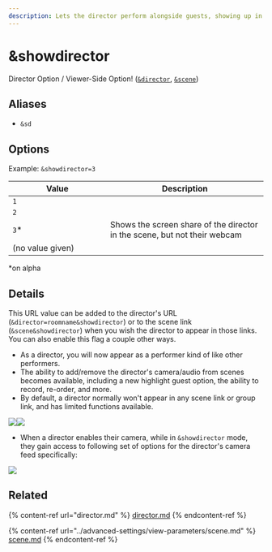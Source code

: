 ```yaml
---
description: Lets the director perform alongside guests, showing up in scene-view links
---
```


# \&showdirector

Director Option / Viewer-Side Option! ([`&director`](director.md), [`&scene`](../advanced-settings/view-parameters/scene.md))

## Aliases

* `&sd`

## Options

Example: `&showdirector=3`

<table><thead><tr><th width="177">Value</th><th>Description</th></tr></thead><tbody><tr><td><code>1</code></td><td></td></tr><tr><td><code>2</code></td><td></td></tr><tr><td><code>3</code>*</td><td>Shows the screen share of the director in the scene, but not their webcam</td></tr><tr><td>(no value given)</td><td></td></tr></tbody></table>

\*on alpha

## Details

This URL value can be added to the director's URL (`&director=roomname&showdirector`) or to the scene link (`&scene&showdirector`) when you wish the director to appear in those links. You can also enable this flag a couple other ways.

* As a director, you will now appear as a performer kind of like other performers.
* The ability to add/remove the director's camera/audio from scenes becomes available, including a new highlight guest option, the ability to record, re-order, and more.
* By default, a director normally won't appear in any scene link or group link, and has limited functions available.

![](<../.gitbook/assets/image (109) (1) (1) (1).png>)![](<../.gitbook/assets/image (93) (1) (1) (1) (1).png>)

* When a director enables their camera, while in `&showdirector` mode, they gain access to following set of options for the director's camera feed specifically:

![](<../.gitbook/assets/image (116) (1) (1) (1).png>)

## Related

{% content-ref url="director.md" %}
[director.md](director.md)
{% endcontent-ref %}

{% content-ref url="../advanced-settings/view-parameters/scene.md" %}
[scene.md](../advanced-settings/view-parameters/scene.md)
{% endcontent-ref %}
